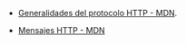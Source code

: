  * [Generalidades del protocolo HTTP - MDN](https://developer.mozilla.org/es/docs/Web/HTTP/Overview).
 
  * [Mensajes HTTP - MDN](https://developer.mozilla.org/es/docs/Web/HTTP/Messages)
